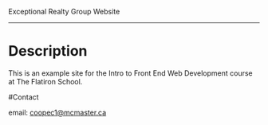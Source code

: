 Exceptional Realty Group Website

---

# Description

This is an example site for the Intro to Front End Web Development course at The Flatiron School. 

#Contact

email: coopec1@mcmaster.ca

